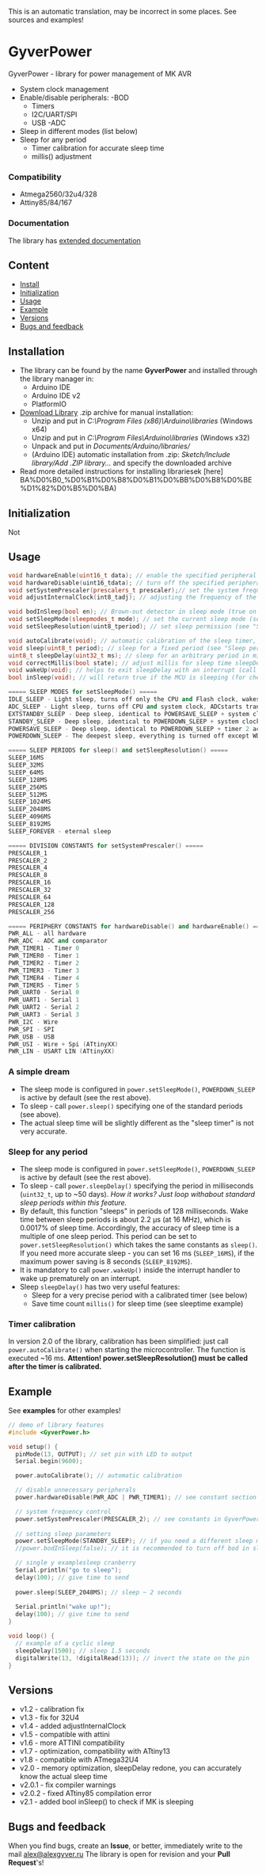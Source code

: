 This is an automatic translation, may be incorrect in some places. See sources and examples!

# GyverPower
GyverPower - library for power management of MK AVR
- System clock management
- Enable/disable peripherals:
    -BOD
    - Timers
    - I2C/UART/SPI
    - USB
    -ADC
- Sleep in different modes (list below)
- Sleep for any period
    - Timer calibration for accurate sleep time
    - millis() adjustment

### Compatibility
- Atmega2560/32u4/328
- Attiny85/84/167

### Documentation
The library has [extended documentation](https://alexgyver.ru/GyverPower/)

## Content
- [Install](#install)
- [Initialization](#init)
- [Usage](#usage)
- [Example](#example)
- [Versions](#versions)
- [Bugs and feedback](#feedback)

<a id="install"></a>
## Installation
- The library can be found by the name **GyverPower** and installed through the library manager in:
    - Arduino IDE
    - Arduino IDE v2
    - PlatformIO
- [Download Library](https://github.com/GyverLibs/GyverPower/archive/refs/heads/main.zip) .zip archive for manual installation:
    - Unzip and put in *C:\Program Files (x86)\Arduino\libraries* (Windows x64)
    - Unzip and put in *C:\Program Files\Arduino\libraries* (Windows x32)
    - Unpack and put in *Documents/Arduino/libraries/*
    - (Arduino IDE) automatic installation from .zip: *Sketch/Include library/Add .ZIP library…* and specify the downloaded archive
- Read more detailed instructions for installing librariesek [here] BA%D0%B0_%D0%B1%D0%B8%D0%B1%D0%BB%D0%B8%D0%BE%D1%82%D0%B5%D0%BA)

<a id="init"></a>
## Initialization
Not

<a id="usage"></a>
## Usage
```cpp
void hardwareEnable(uint16_t data); // enable the specified peripheral (see "Peripheral Constants" below)
void hardwareDisable(uint16_tdata); // turn off the specified peripheral (see "Peripheral Constants" below)
void setSystemPrescaler(prescalers_t prescaler);// set the system frequency divider (see "Divisor Constants" below)
void adjustInternalClock(int8_tadj); // adjusting the frequency of the internal generator (number -120...+120)

void bodInSleep(bool en); // Brown-out detector in sleep mode (true on - false off) by default disabled!
void setSleepMode(sleepmodes_t mode); // set the current sleep mode (see "Sleep Modes" below)
void setSleepResolution(uint8_tperiod); // set sleep permission (see "Sleep periods" below)

void autoCalibrate(void); // automatic calibration of the sleep timer, runs 16ms
void sleep(uint8_t period); // sleep for a fixed period (see "Sleep periods" below)
uint8_t sleepDelay(uint32_t ms); // sleep for an arbitrary period in milliseconds (up to 52 days), returns the rest of the time to adjust the timers
void correctMillis(bool state); // adjust millis for sleep time sleepDelay() (enabled by default)
void wakeUp(void); // helps to exit sleepDelay with an interrupt (call in a wakeup interrupt)
bool inSleep(void); // will return true if the MCU is sleeping (for checking in an interrupt)
```

```cpp
===== SLEEP MODES for setSleepMode() =====
IDLE_SLEEP - Light sleep, turns off only the CPU and Flash clock, wakes up instantly from any interrupts
ADC_SLEEP - Light sleep, turns off CPU and system clock, ADCstarts transformation when going to sleep (see ADCinSleep example)
EXTSTANDBY_SLEEP - Deep sleep, identical to POWERSAVE_SLEEP + system clock active
STANDBY_SLEEP - Deep sleep, identical to POWERDOWN_SLEEP + system clock active
POWERSAVE_SLEEP - Deep sleep, identical to POWERDOWN_SLEEP + timer 2 active (+ can be woken up by its interrupts), can be used to count time (see powersaveMillis example)
POWERDOWN_SLEEP - The deepest sleep, everything is turned off except WDT and external interrupts, wakes up from hardware (regular + PCINT) or WDT

===== SLEEP PERIODS for sleep() and setSleepResolution() =====
SLEEP_16MS
SLEEP_32MS
SLEEP_64MS
SLEEP_128MS
SLEEP_256MS
SLEEP_512MS
SLEEP_1024MS
SLEEP_2048MS
SLEEP_4096MS
SLEEP_8192MS
SLEEP_FOREVER - eternal sleep

===== DIVISION CONSTANTS for setSystemPrescaler() =====
PRESCALER_1
PRESCALER_2
PRESCALER_4
PRESCALER_8
PRESCALER_16
PRESCALER_32
PRESCALER_64
PRESCALER_128
PRESCALER_256

===== PERIPHERY CONSTANTS for hardwareDisable() and hardwareEnable() =====
PWR_ALL - all hardware
PWR_ADC - ADC and comparator
PWR_TIMER1 - Timer 0
PWR_TIMER0 - Timer 1
PWR_TIMER2 - Timer 2
PWR_TIMER3 - Timer 3
PWR_TIMER4 - Timer 4
PWR_TIMER5 - Timer 5
PWR_UART0 - Serial 0
PWR_UART1 - Serial 1
PWR_UART2 - Serial 2
PWR_UART3 - Serial 3
PWR_I2C - Wire
PWR_SPI - SPI
PWR_USB - USB
PWR_USI - Wire + Spi (ATtinyXX)
PWR_LIN - USART LIN (ATtinyXX)
```

### A simple dream
- The sleep mode is configured in `power.setSleepMode()`, `POWERDOWN_SLEEP` is active by default (see the rest above).
- To sleep - call `power.sleep()` specifying one of the standard periods (see above).
- The actual sleep time will be slightly different as the "sleep timer" is not very accurate.

### Sleep for any period
- The sleep mode is configured in `power.setSleepMode()`, `POWERDOWN_SLEEP` is active by default (see the rest above).
- To sleep - call `power.sleepDelay()` specifying the period in milliseconds (`uint32_t`, up to ~50 days).
*How it works? Just loop withabout standard sleep periods within this feature.*
- By default, this function "sleeps" in periods of 128 milliseconds. Wake time between sleep periods is about 2.2 µs (at 16 MHz),
which is 0.0017% of sleep time. Accordingly, the accuracy of sleep time is a multiple of one sleep period. This period can be set to
`power.setSleepResolution()` which takes the same constants as `sleep()`. If you need more accurate sleep - you can set 16 ms (`SLEEP_16MS`),
if the maximum power saving is 8 seconds (`SLEEP_8192MS`).
- It is mandatory to call `power.wakeUp()` inside the interrupt handler to wake up prematurely on an interrupt.
- Sleep `sleepDelay()` has two very useful features:
  - Sleep for a very precise period with a calibrated timer (see below)
  - Save time count `millis()` for sleep time (see sleeptime example)

### Timer calibration
In version 2.0 of the library, calibration has been simplified: just call `power.autoCalibrate()` when starting the microcontroller. The function is executed ~16 ms.
**Attention! power.setSleepResolution() must be called after the timer is calibrated.**

<a id="example"></a>
## Example
See **examples** for other examples!
```cpp
// demo of library features
#include <GyverPower.h>

void setup() {
  pinMode(13, OUTPUT); // set pin with LED to output
  Serial.begin(9600);

  power.autoCalibrate(); // automatic calibration

  // disable unnecessary peripherals
  power.hardwareDisable(PWR_ADC | PWR_TIMER1); // see constant section in GyverPower.h delimited by " | "

  // system frequency control
  power.setSystemPrescaler(PRESCALER_2); // see constants in GyverPower.h
  
  // setting sleep parameters
  power.setSleepMode(STANDBY_SLEEP); // if you need a different sleep mode, see constants in GyverPower.h (default POWERDOWN_SLEEP)
  //power.bodInSleep(false); // it is recommended to turn off bod in sleep to save power (default is false - already off!!)

  // single y examplesleep cranberry
  Serial.println("go to sleep");
  delay(100); // give time to send
  
  power.sleep(SLEEP_2048MS); // sleep ~ 2 seconds
  
  Serial.println("wake up!");
  delay(100); // give time to send
}

void loop() {
  // example of a cyclic sleep
  sleepDelay(1500); // sleep 1.5 seconds
  digitalWrite(13, !digitalRead(13)); // invert the state on the pin
}
```

<a id="versions"></a>
## Versions
- v1.2 - calibration fix
- v1.3 - fix for 32U4
- v1.4 - added adjustInternalClock
- v1.5 - compatible with attini
- v1.6 - more ATTINI compatibility
- v1.7 - optimization, compatibility with ATtiny13
- v1.8 - compatible with ATmega32U4
- v2.0 - memory optimization, sleepDelay redone, you can accurately know the actual sleep time
- v2.0.1 - fix compiler warnings
- v2.0.2 - fixed ATtiny85 compilation error
- v2.1 - added bool inSleep() to check if MK is sleeping

<a id="feedback"></a>
## Bugs and feedback
When you find bugs, create an **Issue**, or better, immediately write to the mail [alex@alexgyver.ru](mailto:alex@alexgyver.ru)
The library is open for revision and your **Pull Request**'s!